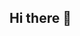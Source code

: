 ## Hi there 👋

<!--
**YoungbokCHOI/YoungbokCHOI** is a ✨ _special_ ✨ repository because its `README.md` (this file) appears on your GitHub profile.

I'm Korean.
I am a programmer on the verge of retirement.
I started programming in 1994, and can use languages ​​such as C, C#, Java, PHP, ASP, Visual Basic 6.0, VB .NET, and HTML, 
and can use all DBs in ANSI SQL, and BIG Data such as HIVE. 
I also tried developing it. (Oracle, Informix, PostreSQL, MySQL, MsSQL), and also tried various ETLs. 
During my career, I spent 20 years participating in large-scale projects for banks, insurance, and distribution companies using DW.
Recently, I came across Pine Script while studying stock dividends after retirement, and I am currently studying it.


전 은퇴 직전의 프로그래머 입니다.
1994년 부터 프로그램을 시작했으며, C, C#, Java, PHP, ASP, Visual Basic 6.0, VB .NET, HTML등의 언어를 쓸 수 있고, 
ANSI SQL로 된 모든 DB를 사용할 수 있으며, HIVE같은 BIG Data도 개발해 보았습니다.
(Oracle, Informix, PostreSQL, MySQL, MsSQL), 또한 다양한 ETL을 사용해보았습니다. 
경력중 20년은 DW를 이용한 은행, 보험, 유통회사의 대형 프로젝트에 참여했습니다.
최근에는 은퇴후 주식 배당금 관련한 공부중에 Pine Script를 만나게 되었고, 
최근 공부중에 있습니다.
- 🔭 I’m currently working on ...
- 🌱 I’m currently learning ...
- 👯 I’m looking to collaborate on ...
- 🤔 I’m looking for help with ...
- 💬 Ask me about ...
- 📫 How to reach me: ...
- 😄 Pronouns: ...
- ⚡ Fun fact: ...
-->
